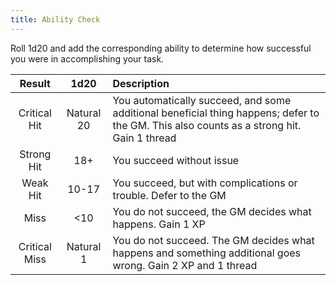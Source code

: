 ```yaml
---
title: Ability Check
---
```


Roll 1d20 and add the corresponding ability to determine how successful you were in accomplishing your task.

|    Result     |    1d20    | Description                                                                                                                               |
| :-----------: | :--------: | :---------------------------------------------------------------------------------------------------------------------------------------- |
| Critical Hit  | Natural 20 | You automatically succeed, and some additional beneficial thing happens; defer to the GM. This also counts as a strong hit. Gain 1 thread |
|  Strong Hit   |    18+     | You succeed without issue                                                                                                                 |
|   Weak Hit    |   10-17    | You succeed, but with complications or trouble. Defer to the GM                                                                           |
|     Miss      |    <10     | You do not succeed, the GM decides what happens. Gain 1 XP                                                                                |
| Critical Miss | Natural 1  | You do not succeed. The GM decides what happens and something additional goes wrong. Gain 2 XP and 1 thread                               |
